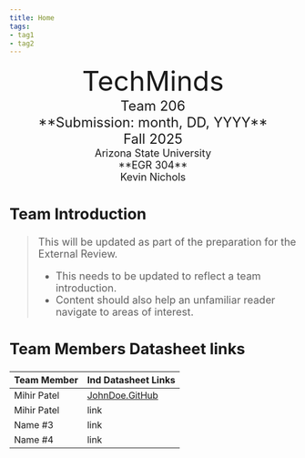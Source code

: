 ```yaml
---
title: Home
tags:
- tag1
- tag2
---
```

<center>
<font size="8">TechMinds<br>
<font size="5">Team 206<br>
**Submission: month, DD, YYYY**<br>
Fall 2025<br>
<font size="4">Arizona State University<br>
**EGR 304**<br>
Kevin Nichols<br>
  

</center>

## Team Introduction
> This will be updated as part of the preparation for the External Review.<br>
>    * This needs to be updated to reflect a team introduction.<br>
>    * Content should also help an unfamiliar reader navigate to areas of interest.


## Team Members Datasheet links

| **Team Member**        |**Ind Datasheet Links** |
| ---------------------- | -----------------------|
| Mihir Patel            | [JohnDoe.GitHub](https://embedded-systems-design.github.io/EGR304DataSheetTemplate/) |
| Mihir Patel            | link |
| Name #3                | link |
| Name #4                | link |
